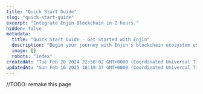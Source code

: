 ```yaml
---
title: "Quick Start Guide"
slug: "quick-start-guide"
excerpt: "Integrate Enjin Blockchain in 2 hours."
hidden: false
metadata: 
  title: "Quick Start Guide - Get Started with Enjin"
  description: "Begin your journey with Enjin's blockchain ecosystem using our Quick Start Guide. Learn how to integrate blockchain assets into your projects seamlessly."
  image: []
  robots: "index"
createdAt: "Tue Feb 20 2024 22:50:02 GMT+0000 (Coordinated Universal Time)"
updatedAt: "Sun Feb 16 2025 16:19:37 GMT+0000 (Coordinated Universal Time)"
---
```

//TODO: remake this page